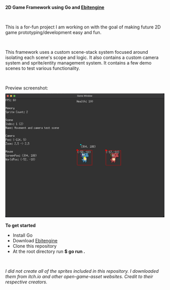 <p><b>2D Game Framework using Go and
<a href="https://github.com/hajimehoshi/ebiten" target="_blank">Ebitengine</a></b></p>
<br>
<p>This is a for-fun project I am working on with the goal of making future 2D game prototyping/development easy and fun.</p>
<br>
<p>This framework uses a custom scene-stack system focused around isolating each scene's scope and logic. It also contains a custom camera system and sprite/entity management system. It contains a few demo scenes to test various functionality.</p>
<br>
<p>Preview screenshot:</p>
<img src="github-resources/githubscreenshot.png" width=500 style="margin-top:-5px;">
<br>
<p><b>To get started</b></p>
<p>
<ul>
<li>Install Go</li>
<li>Download 
<a href="https://github.com/hajimehoshi/ebiten" target="_blank">Ebitengine</a></b>
</li>
<li>Clone this repository</li>
<li>At the root directory run <b>$ go run .</b>
</ul>
</p>
<br>
<p><i>I did not create all of the sprites included in this repository. I downloaded them from itch.io and other open-game-asset websites. Credit to their respective creators.</i></p>
